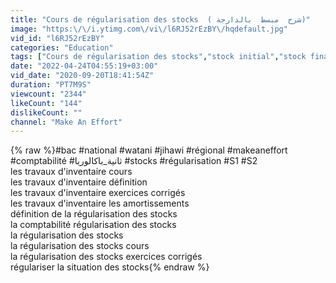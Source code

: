 ```yaml
---
title: "Cours de régularisation des stocks  ( شرح  مبسط  بالدارجة)"
image: "https:\/\/i.ytimg.com\/vi\/l6RJ52rEzBY\/hqdefault.jpg"
vid_id: "l6RJ52rEzBY"
categories: "Education"
tags: ["Cours de régularisation des stocks","stock initial","stock final"]
date: "2022-04-24T04:55:19+03:00"
vid_date: "2020-09-20T18:41:54Z"
duration: "PT7M9S"
viewcount: "2344"
likeCount: "144"
dislikeCount: ""
channel: "Make An Effort"
---
```

{% raw %}#bac #national #watani #jihawi #régional #makeaneffort #comptabilité #ثانية_باكالوريا #stocks #régularisation #S1 #S2<br />les travaux d'inventaire cours<br />les travaux d'inventaire définition<br />les travaux d'inventaire exercices corrigés<br />les travaux d'inventaire les amortissements<br />définition de la régularisation des stocks<br />la comptabilité régularisation des stocks<br />la régularisation des stocks<br />la régularisation des stocks cours<br />la régularisation des stocks exercices corrigés<br />régulariser la situation des stocks{% endraw %}
